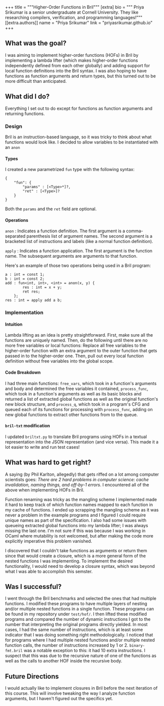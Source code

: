 +++
title = """Higher-Order Functions in Bril"""
[extra]
bio = """
Priya Srikumar is a senior undergraduate at Cornell University. They like researching compilers, verification, and programming languages!"""
[[extra.authors]]
name = "Priya Srikumar"
link = "priyasrikumar.github.io"
+++

## What was the goal? 

I was aiming to implement higher-order functions (HOFs) in Bril by implementing a lambda lifter (which makes higher-order functions independently defined from each other globally) and adding support for local function definitions into the Bril syntax. I was also hoping to have functions as function arguments and return types, but this turned out to be more difficult than anticipated.

## What did I do? 

Everything I set out to do except for functions as function arguments and returning functions. 

### Design

Bril is an instruction-based language, so it was tricky to think about what functions would look like. I decided to allow variables to be instantiated with an `anon`

#### Types

I created a new parametrized `fun` type with the following syntax: 

```
{
    "fun": {
        "params" : [<Type>*]?, 
        "ret" : [<Type>]?
    }
}
```
Both the `params` and the `ret` field are optional. 

#### Operations 

`anon` : Indicates a function definition. The first argument is a comma-separated parenthesis list of argument names. The second argument is a bracketed list of instructions and labels (like a normal function definition). 

`apply` : Indicates a function application. The first argument is the function name. The subsequent arguments are arguments to that function.

Here's an example of those two operations being used in a Bril program: 

```
a : int = const 1; 
b : int = const 2;
add : fun<int, int>, <int> = anon(x, y) {
        res : int = x + y; 
        ret res;
    };
res : int = apply add a b;
```

### Implementation 

#### Intuition 

Lambda lifting as an idea is pretty straightforward. First, make sure all the functions are uniquely named. Then, do the following until there are no more free variables or local functions: Replace all free variables to the higher-order function with an extra argument to the outer function that gets passed in to the higher-order one. Then, pull out every local function definition without free variables into the global scope.

#### Code Breakdown

I had three main functions: `free_vars`, which took in a function's arguments and body and determined the free variables it contained, `process_func`, which took in a function's arguments as well as its basic blocks and returned a list of extracted global functions as well as the original function's new block structure, and `process_q`, which took in a program's CFG and queued each of its functions for processing with `process_func`, adding on new global functions to extract other functions from to the queue. 

#### `bril-txt` modification 

I updated `briltxt.py` to translate Bril programs using HOFs in a textual representation into the JSON representation (and vice versa). This made it a lot easier to write and run test cases! 

## What was hard to get right? 

A saying (by Phil Karlton, allegedly) that gets riffed on a lot among computer scientists goes: *There are 2 hard problems in computer science: cache invalidation, naming things, and off-by-1 errors*. I encountered all of the above when implementing HOFs in Bril. 

Function renaming was tricky as the mangling scheme I implemented made it hard to keep track of which function names mapped to each function in my cache of functions. I ended up scrapping the mangling scheme as it was never a problem in the example programs and I figured I could require unique names as part of the specification. I also had some issues with queueing extracted global functions into my lambda lifter; I was always missing the last one. I'm not sure if this was because I was working in OCaml where mutability is not welcomed, but after making the code more explicitly imperative this problem vanished. 

I discovered that I couldn't take functions as arguments or return them since that would create a closure, which is a more general form of the nested functions I was implementing. To implement the desired functionality, I would need to develop a closure syntax, which was beyond what I was able to accomplish this semster. 

## Was I successful? 

I went through the Bril benchmarks and selected the ones that had multiple functions. I modified these programs to have multiple layers of nesting and/or multiple nested functions in a single function. These programs can be found in my repository under `test/hof/`. I then lifted these modified programs and compared the number of dynamic instructions I got to the number that interpreting the original programs directly yielded. In most cases, I had the same number of instructions, which is at least some indicator that I was doing something right methodologically. I noticed that for programs where I had multiple nested functions and/or multiple nested function calls, the number of instructions increased by 1 or 2. `binary-fmt.bril` was a notable exception to this: it had 10 extra instructions. I suspect that this was due to the recursive nature of one of the functions as well as the calls to another HOF inside the recursive body. 

## Future Directions

I would actually like to implement closures in Bril before the next iteration of this course. This will involve tweaking the way I analyze function arguments, but I haven't figured out the specifics yet. 